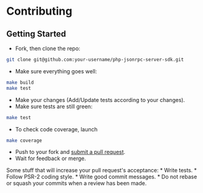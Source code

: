 # Contributing

## Getting Started
 * Fork, then clone the repo:
```bash
git clone git@github.com:your-username/php-jsonrpc-server-sdk.git
````

 * Make sure everything goes well:
```bash
make build
make test
```

 * Make your changes (Add/Update tests according to your changes).
 * Make sure tests are still green:
```bash
make test
```

 * To check code coverage, launch
```bash
make coverage
```

 * Push to your fork and [submit a pull request](https://github.com/yoanm/php-jsonrpc-server-sdk/compare/).
 * Wait for feedback or merge.

  Some stuff that will increase your pull request's acceptance:
    * Write tests.
    * Follow PSR-2 coding style.
    * Write good commit messages.
    * Do not rebase or squash your commits when a review has been made.
